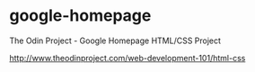 # google-homepage

The Odin Project - Google Homepage HTML/CSS Project

http://www.theodinproject.com/web-development-101/html-css
